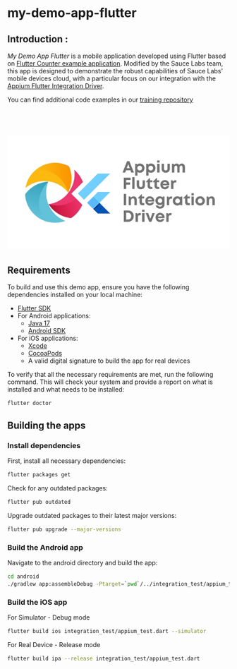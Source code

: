 # my-demo-app-flutter

## Introduction :

*My Demo App Flutter* is a mobile application developed using Flutter based 
on [Flutter Counter example application](https://github.com/felangel/bloc/tree/master/examples/flutter_counter). 
Modified by the Sauce Labs team, this app is designed to demonstrate the robust capabilities of Sauce Labs' 
mobile devices cloud, with a particular focus on our integration with the [Appium Flutter Integration Driver](https://github.com/AppiumTestDistribution/appium-flutter-integration-driver).

You can find additional code examples in our [training repository](https://github.com/saucelabs-training/demo-js/tree/main/webdriverio/appium-app/examples/appium-flutter-integration) 

<h1 align="center">
	<br>
	<img src="Logo.png" alt="Flutter-Appium">
	<br>
</h1>

## Requirements

To build and use this demo app, ensure you have the following dependencies installed on your local machine:

- [Flutter SDK](https://docs.flutter.dev/get-started/install)
- For Android applications:
    - [Java 17](https://openjdk.org/projects/jdk/17/)
    - [Android SDK](https://developer.android.com/tools/releases/platform-tools)
- For iOS applications:
    - [Xcode](https://developer.apple.com/xcode/)
    - [CocoaPods](https://cocoapods.org/)
    - A valid digital signature to build the app for real devices

To verify that all the necessary requirements are met, run the following command. This will check your system and provide a report on what
is installed and what needs to be installed:

```bash
flutter doctor
```

## Building the apps

### Install dependencies

First, install all necessary dependencies:

```bash
flutter packages get
```

Check for any outdated packages:

```bash
flutter pub outdated
```

Upgrade outdated packages to their latest major versions:

```bash
flutter pub upgrade --major-versions
```  

### Build the Android app

Navigate to the android directory and build the app:

```bash
cd android
./gradlew app:assembleDebug -Ptarget=`pwd`/../integration_test/appium_test.dart
```

### Build the iOS app

For Simulator - Debug mode

```bash
flutter build ios integration_test/appium_test.dart --simulator
```

For Real Device - Release mode
   
```bash
flutter build ipa --release integration_test/appium_test.dart
```